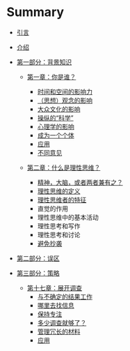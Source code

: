 # Summary

* [引言](README.md)
* [介绍](introduction.md)
* [第一部分：背景知识](第一部分：背景知识.md)
  * [第一章：你是谁？](第一章：你是谁？.md)
    * [时间和空间的影响力](时间和空间的影响力.md)
    * [（思想）观念的影响](（思想）观念的影响.md)
    * [大众文化的影响](大众文化的影响.md)
    * [操纵的“科学”](操纵的科学.md)
    * [心理学的影响](心理学的影响.md)
    * [成为一个个体](成为一个个体.md)
    * [应用](应用一.md)
    * [不同意见](不同意见.md)

  * [第二章：什么是理性思维？](第二章：什么是理性思维？.md)
    * [精神，大脑，或者两者兼有之？](心智，大脑，或者两者兼有之？.md)
    * [理性思维的定义](理性思维的定义.md)
    * [理性思维者的特征](理性思维者的特征.md)
    * 直觉的作用
    * 理性思维中的基本活动
    * 理性思考和写作
    * 理性思考和讨论
    * [避免抄袭](避免抄袭.md)



* [第二部分：误区](第二部分：误区.md)
* [第三部分：策略](第三部分：策略.md)
  * [第十七章：展开调查](第十七章：展开调查.md)
    * [与不确定的结果工作](与不确定的结果工作.md)
    * [哪里去找信息](哪里去找信息.md)
    * [保持专注](保持关注.md)
    * [多少调查就够了？](多少调查就够了？.md)
    * [管理冗长的材料](管理冗长的材料.md)
    * [应用](应用.md)



